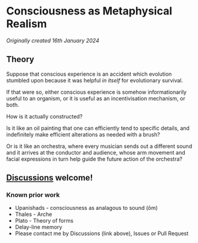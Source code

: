 # Consciousness as Metaphysical Realism

*Originally created 16th January 2024*

## Theory

Suppose that conscious experience is an accident which evolution stumbled upon because it was helpful *in itself* for evolutionary survival.

If that were so, either conscious experience is somehow informationarily useful to an organism, or it is useful as an incentivisation mechanism, or both.

How is it actually constructed?

Is it like an oil painting that one can efficiently tend to specific details, and indefinitely make efficient alterations as needed with a brush?

Or is it like an orchestra, where every musician sends out a different sound and it arrives at the conductor and audience, whose arm movement and facial expressions in turn help guide the future action of the orchestra?

## [Discussions](https://github.com/aliclark/the_wooden_sword/discussions) welcome!

### Known prior work
- Upanishads - consciousness as analagous to sound (ōm)
- Thales - Arche
- Plato - Theory of forms
- Delay-line memory
- Please contact me by Discussions (link above), Issues or Pull Request
